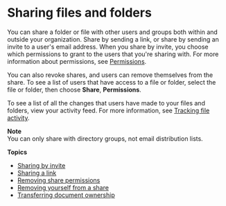 # Sharing files and folders<a name="share-docs"></a>

You can share a folder or file with other users and groups both within and outside your organization\. Share by sending a link, or share by sending an invite to a user's email address\. When you share by invite, you choose which permissions to grant to the users that you're sharing with\. For more information about permissions, see [Permissions](permissions.md)\.

You can also revoke shares, and users can remove themselves from the share\. To see a list of users that have access to a file or folder, select the file or folder, then choose **Share**, **Permissions**\.

To see a list of all the changes that users have made to your files and folders, view your activity feed\. For more information, see [Tracking file activity](activity_feed.md)\.

**Note**  
You can only share with directory groups, not email distribution lists\.

**Topics**
+ [Sharing by invite](share-invite.md)
+ [Sharing a link](web_share_link.md)
+ [Removing share permissions](revoke_share.md)
+ [Removing yourself from a share](unshare_yourself.md)
+ [Transferring document ownership](transfer_owner.md)